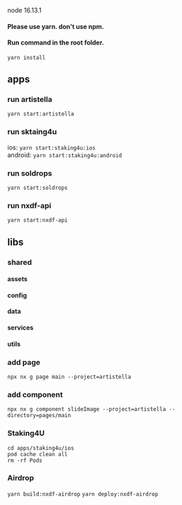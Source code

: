 node 16.13.1

#### Please use yarn. don't use npm.
#### Run command in the root folder.
`yarn install`

## apps
### run artistella
`yarn start:artistella`

### run sktaing4u
ios: `yarn start:staking4u:ios`  
android: `yarn start:staking4u:android`

### run soldrops
`yarn start:soldrops`

### run nxdf-api
`yarn start:nxdf-api`


## libs

### shared
#### assets
#### config
#### data
#### services
#### utils


### add page
`npx nx g page main --project=artistella`
### add component
`npx nx g component slideImage --project=artistella --directory=pages/main`



### Staking4U
`cd apps/staking4u/ios`  
`pod cache clean all`  
`rm -rf Pods`

### Airdrop
`yarn build:nxdf-airdrop`
`yarn deploy:nxdf-airdrop`
